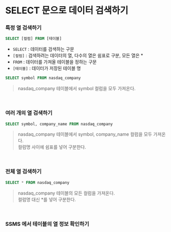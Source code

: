 # SELECT 문으로 데이터 검색하기

### 특정 열 검색하기

```sql
SELECT [컬럼] FROM [테이블]
```
- `SELECT` : 데이터를 검색하는 구문
- `[컬럼]` : 검색하려는 데이터의 열, 다수의 열은 쉼표로 구분, 모든 열은 *
- `FROM` : 데이터를 가져올 테이블을 정하는 구문
- `[테이블]` : 데이터가 저장된 테이블 명

```sql
SELECT symbol FROM nasdaq_company
```
> nasdaq_company 테이블에서 symbol 컬럼을 모두 가져온다.

</br>

### 여러 개의 열 검색하기
```sql
SELECT symbol, company_name FROM nasdaq_company
```
> nasdaq_company 테이블에서 symbol, company_name 컬럼을 모두 가져온다.  
> 컬럼명 사이에 쉼표를 넣어 구분한다.

</br>

### 전체 열 검색하기
```sql
SELECT * FROM nasdaq_company
```
> nasdaq_company 테이블의 모든 컬럼을 가져온다.  
> 컬럼명 대신 *를 넣어 구분한다.

</br>

### SSMS 에서 테이블의 열 정보 확인하기
